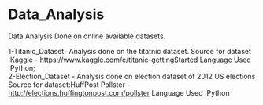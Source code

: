 # Data_Analysis
Data Analysis Done on online available datasets.

1-Titanic_Dataset- Analysis done on the titatnic dataset.
Source for dataset :Kaggle - https://www.kaggle.com/c/titanic-gettingStarted
Language Used :Python;  
2-Election_Dataset - Analysis done on election dataset of 2012 US elections
Source for dataset:HuffPost Pollster - http://elections.huffingtonpost.com/pollster
Language Used :Python
